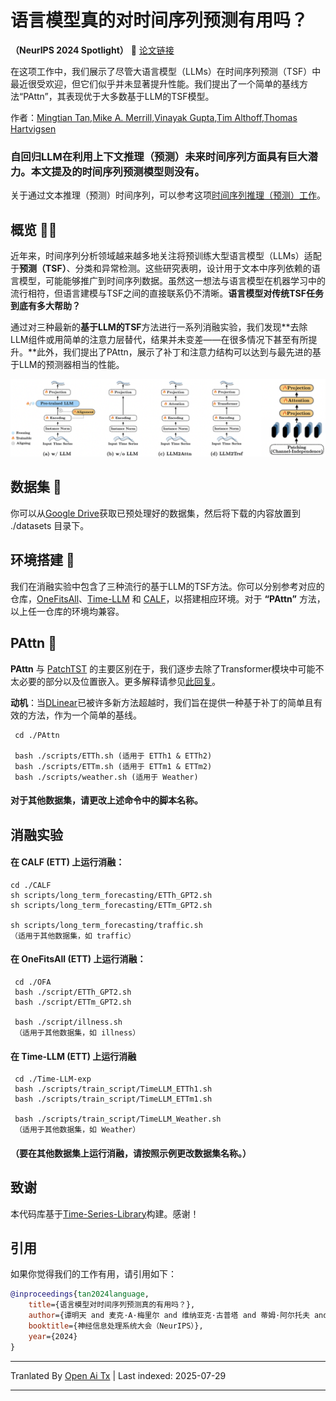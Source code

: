 # 语言模型真的对时间序列预测有用吗？

**（NeurIPS 2024 Spotlight）** 🌟 [论文链接](https://arxiv.org/pdf/2406.16964)

在这项工作中，我们展示了尽管大语言模型（LLMs）在时间序列预测（TSF）中最近很受欢迎，但它们似乎并未显著提升性能。我们提出了一个简单的基线方法“PAttn”，其表现优于大多数基于LLM的TSF模型。

作者：[Mingtian Tan](https://x.com/MTTan1203),[Mike A. Merrill](https://mikemerrill.io/),[Vinayak Gupta](https://gvinayak.github.io/),[Tim Althoff](https://homes.cs.washington.edu/~althoff/),[Thomas Hartvigsen](https://www.tomhartvigsen.com/)

### 自回归LLM在利用上下文推理（预测）未来时间序列方面具有巨大潜力。本文提及的时间序列预测模型则没有。

关于通过文本推理（预测）时间序列，可以参考这项[时间序列推理（预测）工作](https://github.com/behavioral-data/TSandLanguage/tree/main/text_aid_forecast)。

## 概览 💁🏼
近年来，时间序列分析领域越来越多地关注将预训练大型语言模型（LLMs）适配于**预测（TSF）**、分类和异常检测。这些研究表明，设计用于文本中序列依赖的语言模型，可能能够推广到时间序列数据。虽然这一想法与语言模型在机器学习中的流行相符，但语言建模与TSF之间的直接联系仍不清晰。**语言模型对传统TSF任务到底有多大帮助？**

通过对三种最新的**基于LLM的TSF**方法进行一系列消融实验，我们发现**去除LLM组件或用简单的注意力层替代，结果并未变差——在很多情况下甚至有所提升。**此外，我们提出了PAttn，展示了补丁和注意力结构可以达到与最先进的基于LLM的预测器相当的性能。

![Ablations/PAttn](https://raw.githubusercontent.com/BennyTMT/LLMsForTimeSeries/main/pic/ablations.png)

## 数据集 📖
你可以从[Google Drive](https://drive.google.com/file/d/1NF7VEefXCmXuWNbnNe858WvQAkJ_7wuP/view)获取已预处理好的数据集，然后将下载的内容放置到 ./datasets 目录下。

## 环境搭建 🔧
我们在消融实验中包含了三种流行的基于LLM的TSF方法。你可以分别参考对应的仓库，[OneFitsAll](https://github.com/DAMO-DI-ML/NeurIPS2023-One-Fits-All)、[Time-LLM](https://github.com/KimMeen/Time-LLM) 和 [CALF](https://github.com/Hank0626/CALF)，以搭建相应环境。对于 **“PAttn”** 方法，以上任一仓库的环境均兼容。

## PAttn 🤔
**PAttn** 与 [PatchTST](https://github.com/yuqinie98/PatchTST) 的主要区别在于，我们逐步去除了Transformer模块中可能不太必要的部分以及位置嵌入。更多解释请参见[此回复](https://github.com/BennyTMT/LLMsForTimeSeries/issues/7)。

**动机**：当[DLinear](https://github.com/cure-lab/LTSF-Linear)已被许多新方法超越时，我们旨在提供一种基于补丁的简单且有效的方法，作为一个简单的基线。

     cd ./PAttn 

     bash ./scripts/ETTh.sh (适用于 ETTh1 & ETTh2)
     bash ./scripts/ETTm.sh (适用于 ETTm1 & ETTm2)
     bash ./scripts/weather.sh (适用于 Weather)
     
#### 对于其他数据集，请更改上述命令中的脚本名称。

## 消融实验
     
#### 在 CALF (ETT) 上运行消融：
     
    cd ./CALF
    sh scripts/long_term_forecasting/ETTh_GPT2.sh
    sh scripts/long_term_forecasting/ETTm_GPT2.sh
    
    sh scripts/long_term_forecasting/traffic.sh 
    （适用于其他数据集，如 traffic）

#### 在 OneFitsAll (ETT) 上运行消融：
     cd ./OFA
     bash ./script/ETTh_GPT2.sh   
     bash ./script/ETTm_GPT2.sh

     bash ./script/illness.sh 
     （适用于其他数据集，如 illness）

#### 在 Time-LLM (ETT) 上运行消融
     cd ./Time-LLM-exp
     bash ./scripts/train_script/TimeLLM_ETTh1.sh
     bash ./scripts/train_script/TimeLLM_ETTm1.sh 

     bash ./scripts/train_script/TimeLLM_Weather.sh
     （适用于其他数据集，如 Weather）

#### （要在其他数据集上运行消融，请按照示例更改数据集名称。）

## 致谢

本代码库基于[Time-Series-Library](https://github.com/thuml/Time-Series-Library)构建。感谢！

## 引用
如果你觉得我们的工作有用，请引用如下：


```bibtex
@inproceedings{tan2024language,
    title={语言模型对时间序列预测真的有用吗？},
    author={谭明天 and 麦克·A·梅里尔 and 维纳亚克·古普塔 and 蒂姆·阿尔托夫 and 托马斯·哈维格森},
    booktitle={神经信息处理系统大会（NeurIPS）},
    year={2024}
}

```


---


Tranlated By [Open Ai Tx](https://github.com/OpenAiTx/OpenAiTx) | Last indexed: 2025-07-29


---